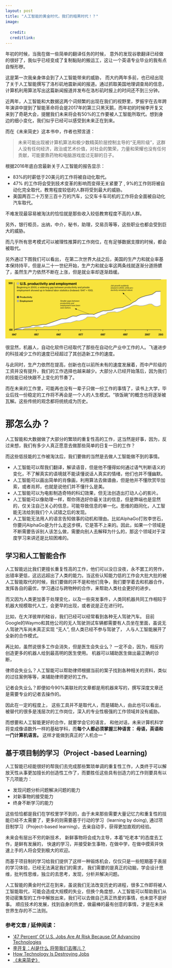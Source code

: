```yaml
---
layout: post
title: "人工智能的黄金时代，我们的暗黑时代！？"
image:
  
  credit:
  creditlink:
---
```


年初的时候，当我在做一些简单的翻译任务的时候， 意外的发现谷歌翻译已经做的很好了，我似乎已经变成了复制黏贴的搬运工，这让一个英语专业毕业的我有点自惭形秽。

这是第一次我亲身体会到了人工智能带来的威胁， 而大约两年多前，也已经出现了关于人工智能撰写了洛杉矶地震新闻的报道。通过抓取美国地理调查局的信息，计算机利用算法写出这篇新闻报道并发布在洛杉矶时报上的时间还不到三分钟。 

近两年，人工智能和大数据这两个词频繁的出现在我们的视野里，罗振宇在去年跨年演讲中提到了智能革命将会是2017年的第三只黑天鹅，而年初的时候李开复又来到了奇葩大会，提醒我们未来将会有50%的工作要被人工智能所取代。想到身边的细小变化，我们似乎已经可以感受到未来正在到来。 

而在《未来简史》这本书中，作者也预言道： 

> 未来可能出现被计算机算法和极少数精英阶层控制主导的“无用阶级”，这群人没有任何经济，政治或艺术价值，对社会的繁荣，力量和荣耀也没有任何贡献，可能要靠药物和电脑游戏度过无聊的日子。

根据2016年底白宫最新关于人工智能的报告显示： 

* 83%的时薪低于20美元的工作将被自动化取代。
* 47% 的工作将会受到技术变革的影响而变得无关紧要了 , 9%的工作则将被自动化完全取代，教育程度较低的人群将受到最大的威胁。 
* 美国两百二十万至三百十万的汽车，公交车卡车司机的工作将会全面被自动化汽车取代。 

不难发现最容易被淘汰的恰恰就是那些收入较低教育程度不高的人群。

另外，银行柜员，出纳，中介，秘书，助理，交易员等等，这些职业也都会受到巨大的威胁。 

而几乎所有思考模式可以被理性推算的工作岗位，在有足够数据支撑的时候，都会被取代。

另外通过下图我们可以看出， 在第二次世界大战之后，美国的生产力和就业率基本保持持平，但是从二十一世纪开始，生产力和就业率这两条线就逐渐分道扬镳了，虽然生产力依然不断在上涨，但是就业率却逐渐趋缓。


![屏幕快照 2017-03-24 上午10.13.02](media/%E5%B1%8F%E5%B9%95%E5%BF%AB%E7%85%A7%202017-03-24%20%E4%B8%8A%E5%8D%8810.13.02.png)


很显然，机器人，自动化软件已经取代了那些在自动化产业中工作的人。飞速进步的科技减少工作的速度已经超过了其创造新工作的速度。 

与此同时，生产力依然在提高，创新也在以前所未有的速度发展着，而中产阶级的工资并没有提升，我们的工作选择也越来越少。大部分人已经开始落后，因为我们的技能已经快跟不上变化的节奏了。

而在未来的工作里，可能再也没有一辈子只做一份工作的事情了，读书上大学，毕业后找一份稳定的工作将不再会是一个人的人生模式。“铁饭碗”的概念也将逐渐被瓦解。这些传统的观念都将统统成为历史。 

# 那怎么办？

人工智能和大数据做了大部分的繁琐的重复性高的工作，这当然是好事，因为，反过来想，我们有多少人真正愿意去做那些简单的日复一日的工作？ 


而这些低技能的工作被淘汰后，我们要做的当然是去做人工智能做不到的事情。 

* 人工智能可以帮我们翻译，解读语音，但是他不懂得如何通过语气判断语义的变化，不了解真实的语境就不能读懂说话人真实的情绪，他们也并不懂幽默。 
* 人工智能可以画出简单的肖像画，利用算法去做谱曲，但是他并不懂欣赏毕加索，或者肖邦，也就是说他们并不懂什么是美。
* 人工智能可以为电影制造奇特的科幻效果，但无法创造出打动人心的影片。
* 人工智能可以像助理一样，帮你筛选好你最关注的信息，但是弊端也是显然的，仅关注自己关心的信息，可能导致信息的单一化。思维的趋同化，人工智能无法给到我们个人试错之后的发现。 
* 人工智能无法用人的语言告知做事的动机和理由。比如AlphaGo打败李世石，你要问AlphaGo是为什么走这步棋，它是答不上来的。因此，如果一个领域是不断需要告诉别人该怎么做，需要向别人去解释为什么的，那这个领域对于深度学习来讲还是比较困难的。

## 学习和人工智能合作
人工智能远比我们更擅长重复性高的工作，他们可以没日没夜，永不罢工的劳作，出错率更低，这远远超出了人类的能力。当这些认知能力低的工作会大批大批的被人工智能取代的时候，我们要做的并不是和他们竞争，我们要学着去和机器合作，发挥各自的最优，学习通过与跨物种的合作，来帮助人类社会更好的进步。

而又因为人类更加善于处理变化，以及一些突发事件，人类同机器共同工作相较于机器大规模取代人工，会更早的出现，或者说是正在进行时。

比如，在大洋彼岸的硅谷，我们已经可以经常看到各种无人驾驶汽车。 目前Google的Waymo和其他公司的无人驾驶测试车辆都需要有人员坐在里面，虽说无人驾驶汽车尚未真正实现 “无人”, 但人类已经不参与驾驶了， 人与人工智能展开了全新的合作模式。

再比如，虽然说很多工作会消失，但是医生会失业么？ 一定不会，因为，相反的创造更多的机器人给到最高明的医生使用。 机器可以辅助医生做出最正确的诊断， 

律师会失业么？人工智能可以帮助律师根据当前的案子找到各种相关的资料，类似的过往案例等等，来辅助律师更好的工作。 

记者会失业么？即便如今90%美联社的文章都是用机器来写的，撰写深度文章还是需要专业的记者去操作的。

因此在一定的程度上， 这些工具并不是取代人，而是辅助人，由此也可以看出，被替代的很多是浅层次的工作岗位，深入的专业性极强的工作领域并没有威胁。 


而想要和人工智能更好的合作，就要学会它的语言， 和他对话，未来计算机科学将变成像语数外一样的基础学科，而**每个人都必须掌握三种语言： 母语，英语和一门计算机语言。** 这样才能做到真正的”人机合一 “


## 基于项目制的学习（Project -based Learning) 
人工智能已经能很好的帮我们去完成那些繁琐单调的重复性工作，人类终于可以解放天性从事更加擅长的创造性工作了，而要胜任这些具有创造力的工作则要具有以下几项能力： 

* 发现问题分析问题解决问题的能力
* 对新事物的接受能力
* 终身不断学习的能力

这些恰恰都是我们在学校里学不到的，由于未来那些需要大量记忆力和重复性的技能已经不太需要了，更多的则需要基于行动的学习（learning by doing), 通过项目制学习（Project-based learning)，去亲自动手，获得更加直观的经验。

未来会有层出不穷的新技术， 新鲜事物将会成为主导，本着”吃老本“的态度去工作，是鲜有发展的， 快速的学习，并接受新生事物，在做中学，在做中摸索并快速上手的人将会受到极大的欢迎。 

而基于项目制的学习给我们提供了这样一种锻炼机会，仅仅只是一些短期基于表层的学习体验，已经无法满足我们的需求， 我们需要的是真正的动脑，学会设计思维，批判性思维，独立的去思考，发现，分析并解决问题。 

人工智能的黄金时代正在到来，虽说我们无法改变历史的进程，很多工作即将被人工智能取代，可能会造成大规模的失业，但换个角度想，人工智能可以帮助我们从劳动密集型的工作中解放出来，我们可以去做自己真正热爱的事情，也未尝不是好事。 顺应技术的发展，找到自身的热爱，做最棒的最有创意的事情，才是在未来世界生存的不二法则。 



### 参考文章 / 延伸阅读： 

* [‘47 Percent’ Of U.S. Jobs Are At Risk Because Of Advancing Technologies](http://www.huffingtonpost.com/2015/03/06/jobs-risk-technology_n_6817236.html)
* [李开复：AI是什么 将带我们去哪儿？](http://tech.sina.com.cn/it/2016-06-15/doc-ifxszkzy5301105.shtml)
* [How Technology Is Destroying Jobs](https://www.technologyreview.com/s/515926/how-technology-is-destroying-jobs/)
* [《未来简史》](https://book.douban.com/subject/26943161/)


